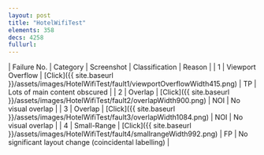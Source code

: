```yaml
---
layout: post
title: "HotelWifiTest"
elements: 358
decs: 4258
fullurl: 
---
```

| Failure No. | Category | Screenshot | Classification | Reason | 
| 1 | Viewport Overflow | [Click]({{ site.baseurl }}/assets/images/HotelWifiTest/fault1/viewportOverflowWidth415.png) | TP | Lots of main content obscured |
| 2 | Overlap | [Click]({{ site.baseurl }}/assets/images/HotelWifiTest/fault2/overlapWidth900.png) | NOI | No visual overlap |
| 3 | Overlap | [Click]({{ site.baseurl }}/assets/images/HotelWifiTest/fault3/overlapWidth1084.png) | NOI | No visual overlap |
| 4 | Small-Range | [Click]({{ site.baseurl }}/assets/images/HotelWifiTest/fault4/smallrangeWidth992.png) | FP | No significant layout change (coincidental labelling) |
